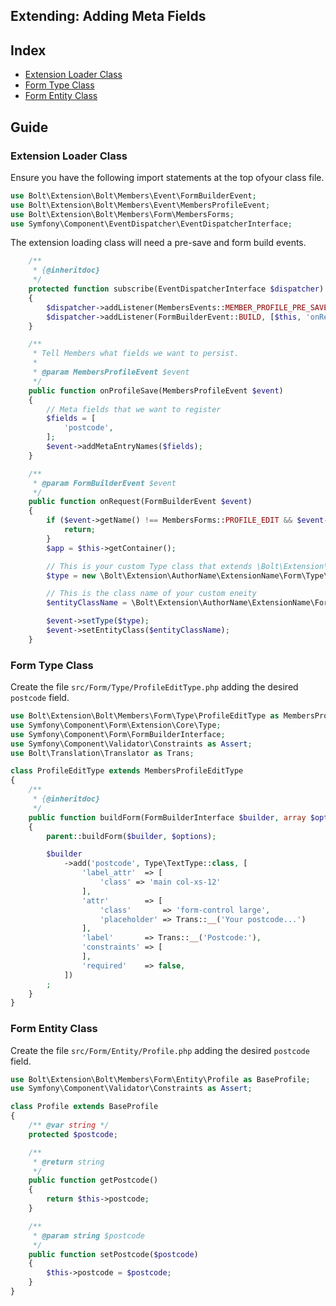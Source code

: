 Extending: Adding Meta Fields
-----------------------------

## Index

  * [Extension Loader Class](#extension-loader-class)
  * [Form Type Class](#form-type-class)
  * [Form Entity Class](#form-entity-class)


## Guide

### Extension Loader Class

Ensure you have the following import statements at the top ofyour class file.

```php
use Bolt\Extension\Bolt\Members\Event\FormBuilderEvent;
use Bolt\Extension\Bolt\Members\Event\MembersProfileEvent;
use Bolt\Extension\Bolt\Members\Form\MembersForms;
use Symfony\Component\EventDispatcher\EventDispatcherInterface;
```

The extension loading class will need a pre-save and form build events.

```php
    /**
     * {@inheritdoc}
     */
    protected function subscribe(EventDispatcherInterface $dispatcher)
    {
        $dispatcher->addListener(MembersEvents::MEMBER_PROFILE_PRE_SAVE, [$this, 'onProfileSave']);
        $dispatcher->addListener(FormBuilderEvent::BUILD, [$this, 'onRequest']);
    }

    /**
     * Tell Members what fields we want to persist.
     *
     * @param MembersProfileEvent $event
     */
    public function onProfileSave(MembersProfileEvent $event)
    {
        // Meta fields that we want to register
        $fields = [
            'postcode',
        ];
        $event->addMetaEntryNames($fields);
    }

    /**
     * @param FormBuilderEvent $event
     */
    public function onRequest(FormBuilderEvent $event)
    {
        if ($event->getName() !== MembersForms::PROFILE_EDIT && $event->getName() !== MembersForms::PROFILE_VIEW) {
            return;
        }
        $app = $this->getContainer();

        // This is your custom Type class that extends \Bolt\Extension\Bolt\Members\Form\Type\ProfileEditType
        $type = new \Bolt\Extension\AuthorName\ExtensionName\Form\Type\ProfileEditType($app['members.config']);

        // This is the class name of your custom eneity
        $entityClassName = \Bolt\Extension\AuthorName\ExtensionName\Form\Entity\Profile::class;

        $event->setType($type);
        $event->setEntityClass($entityClassName);
    }
```

### Form Type Class

Create the file `src/Form/Type/ProfileEditType.php` adding the desired
`postcode` field.


```php
use Bolt\Extension\Bolt\Members\Form\Type\ProfileEditType as MembersProfileEditType;
use Symfony\Component\Form\Extension\Core\Type;
use Symfony\Component\Form\FormBuilderInterface;
use Symfony\Component\Validator\Constraints as Assert;
use Bolt\Translation\Translator as Trans;

class ProfileEditType extends MembersProfileEditType
{
    /**
     * {@inheritdoc}
     */
    public function buildForm(FormBuilderInterface $builder, array $options)
    {
        parent::buildForm($builder, $options);

        $builder
            ->add('postcode', Type\TextType::class, [
                'label_attr'  => [
                    'class' => 'main col-xs-12'
                ],
                'attr'        => [
                    'class'       => 'form-control large',
                    'placeholder' => Trans::__('Your postcode...')
                ],
                'label'       => Trans::__('Postcode:'),
                'constraints' => [
                ],
                'required'    => false,
            ])
        ;
    }
}
```


### Form Entity Class

Create the file `src/Form/Entity/Profile.php` adding the desired `postcode`
field.

```php
use Bolt\Extension\Bolt\Members\Form\Entity\Profile as BaseProfile;
use Symfony\Component\Validator\Constraints as Assert;

class Profile extends BaseProfile
{
    /** @var string */
    protected $postcode;

    /**
     * @return string
     */
    public function getPostcode()
    {
        return $this->postcode;
    }

    /**
     * @param string $postcode
     */
    public function setPostcode($postcode)
    {
        $this->postcode = $postcode;
    }
}

```

